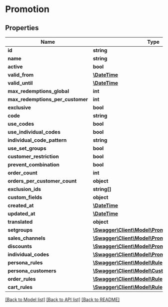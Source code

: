 # Promotion

## Properties
Name | Type | Description | Notes
------------ | ------------- | ------------- | -------------
**id** | **string** |  | [optional] 
**name** | **string** |  | 
**active** | **bool** |  | 
**valid_from** | [**\DateTime**](\DateTime.md) |  | [optional] 
**valid_until** | [**\DateTime**](\DateTime.md) |  | [optional] 
**max_redemptions_global** | **int** |  | [optional] 
**max_redemptions_per_customer** | **int** |  | [optional] 
**exclusive** | **bool** |  | 
**code** | **string** |  | [optional] 
**use_codes** | **bool** |  | 
**use_individual_codes** | **bool** |  | 
**individual_code_pattern** | **string** |  | [optional] 
**use_set_groups** | **bool** |  | 
**customer_restriction** | **bool** |  | [optional] 
**prevent_combination** | **bool** |  | 
**order_count** | **int** |  | [optional] 
**orders_per_customer_count** | **object** |  | [optional] 
**exclusion_ids** | **string[]** |  | [optional] 
**custom_fields** | **object** |  | [optional] 
**created_at** | [**\DateTime**](\DateTime.md) |  | 
**updated_at** | [**\DateTime**](\DateTime.md) |  | [optional] 
**translated** | **object** |  | [optional] 
**setgroups** | [**\Swagger\Client\Model\PromotionSetgroup**](PromotionSetgroup.md) |  | [optional] 
**sales_channels** | [**\Swagger\Client\Model\PromotionSalesChannel**](PromotionSalesChannel.md) |  | [optional] 
**discounts** | [**\Swagger\Client\Model\PromotionDiscount**](PromotionDiscount.md) |  | [optional] 
**individual_codes** | [**\Swagger\Client\Model\PromotionIndividualCode**](PromotionIndividualCode.md) |  | [optional] 
**persona_rules** | [**\Swagger\Client\Model\Rule**](Rule.md) |  | [optional] 
**persona_customers** | [**\Swagger\Client\Model\Customer**](Customer.md) |  | [optional] 
**order_rules** | [**\Swagger\Client\Model\Rule**](Rule.md) |  | [optional] 
**cart_rules** | [**\Swagger\Client\Model\Rule**](Rule.md) |  | [optional] 

[[Back to Model list]](../../README.md#documentation-for-models) [[Back to API list]](../../README.md#documentation-for-api-endpoints) [[Back to README]](../../README.md)

